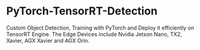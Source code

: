 # PyTorch-TensorRT-Detection
Custom Object Detection, Training with PyTorch and Deploy it efficiently on TensorRT Engine. The Edge Devices include Nvidia Jetson Nano, TX2, Xavier, AGX Xavier and AGX Orin.
